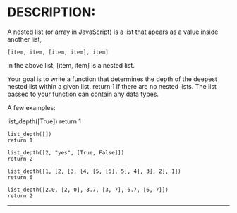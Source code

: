 # DESCRIPTION:
A nested list (or array in JavaScript) is a list that apears as a value inside another list,

    [item, item, [item, item], item]  

in the above list, [item, item] is a nested list.

Your goal is to write a function that determines the depth of the deepest nested list within a given list.
return 1 if there are no nested lists. The list passed to your function can contain any data types.

A few examples:

list_depth([True])
return 1

    list_depth([])
    return 1

    list_depth([2, "yes", [True, False]])
    return 2

    list_depth([1, [2, [3, [4, [5, [6], 5], 4], 3], 2], 1])
    return 6

    list_depth([2.0, [2, 0], 3.7, [3, 7], 6.7, [6, 7]])
    return 2  

-----